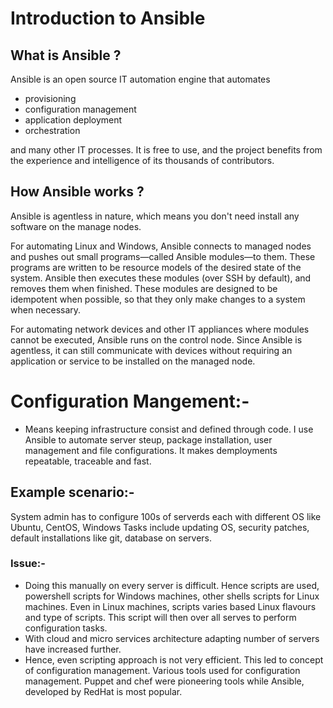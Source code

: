 
# Introduction to Ansible

## What is Ansible ?

Ansible is an open source IT automation engine that automates 
- provisioning 
- configuration management
- application deployment
- orchestration

and many other IT processes. It is free to use, and the project benefits from the experience and intelligence of its thousands of contributors.

## How Ansible works ?

Ansible is agentless in nature, which means you don't need install any software on the manage nodes.

For automating Linux and Windows, Ansible connects to managed nodes and pushes out small programs—called Ansible modules—to them. These programs are written to be resource models of the desired state of the system. Ansible then executes these modules (over SSH by default), and removes them when finished. These modules are designed to be idempotent when possible, so that they only make changes to a system when necessary.

For automating network devices and other IT appliances where modules cannot be executed, Ansible runs on the control node. Since Ansible is agentless, it can still communicate with devices without requiring an application or service to be installed on the managed node.



# Configuration Mangement:-
- Means keeping infrastructure consist and defined through code. I use Ansible to automate server steup, package installation, user management and file configurations. It makes demployments repeatable, traceable and fast.

  
## Example scenario:-
System admin has to configure 100s of serverds each with different OS like Ubuntu, CentOS, Windows Tasks include updating OS, security patches, default installations like git, database on servers.

### Issue:- 
- Doing this manually on every server is difficult. Hence scripts are used, powershell scripts for Windows machines, other shells scripts  for Linux machines. Even in Linux machines, scripts varies based Linux flavours and type of scripts. This script will then over all serves to perform configuration tasks.
- With cloud and micro services architecture adapting number of servers have increased further.
- Hence, even scripting approach is not very efficient. This led to concept of configuration management. Various tools used for configuration management. Puppet and chef were pioneering tools while Ansible, developed by RedHat is most popular.
